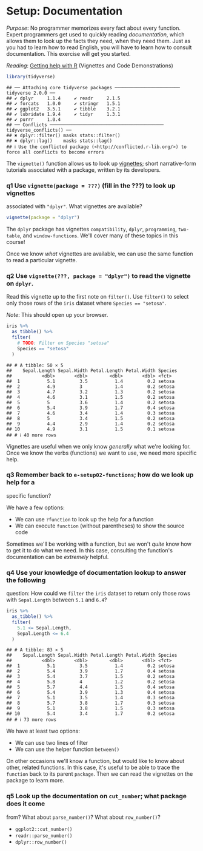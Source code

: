 
# Setup: Documentation

*Purpose*: No programmer memorizes every fact about every function. Expert
programmers get used to quickly reading *documentation*, which allows them to
look up the facts they need, when they need them. Just as you had to learn how
to read English, you will have to learn how to consult documentation. This
exercise will get you started.

*Reading*: [Getting help with R](https://www.r-project.org/help.html) (Vignettes and Code Demonstrations)


``` r
library(tidyverse)
```

```
## ── Attaching core tidyverse packages ──────────────────────── tidyverse 2.0.0 ──
## ✔ dplyr     1.1.4     ✔ readr     2.1.5
## ✔ forcats   1.0.0     ✔ stringr   1.5.1
## ✔ ggplot2   3.5.1     ✔ tibble    3.2.1
## ✔ lubridate 1.9.4     ✔ tidyr     1.3.1
## ✔ purrr     1.0.4     
## ── Conflicts ────────────────────────────────────────── tidyverse_conflicts() ──
## ✖ dplyr::filter() masks stats::filter()
## ✖ dplyr::lag()    masks stats::lag()
## ℹ Use the conflicted package (<http://conflicted.r-lib.org/>) to force all conflicts to become errors
```

The `vignette()` function allows us to look up
[vignettes](https://stat.ethz.ch/R-manual/R-devel/library/utils/html/vignette.html);
short narrative-form tutorials associated with a package, written by its
developers.

### __q1__ Use `vignette(package = ???)` (fill in the ???) to look up vignettes
associated with `"dplyr"`. What vignettes are available?


``` r
vignette(package = "dplyr")
```

The `dplyr` package has vignettes `compatibility`, `dplyr`, `programming`,
`two-table`, and `window-functions`. We'll cover many of these topics
in this course!

Once we know *what* vignettes are available, we can use the same function to
read a particular vignette.

### __q2__ Use `vignette(???, package = "dplyr")` to read the vignette on `dplyr`.
Read this vignette up to the first note on `filter()`. Use `filter()` to select
only those rows of the `iris` dataset where `Species == "setosa"`.

*Note*: This should open up your browser.


``` r
iris %>%
  as_tibble() %>%
  filter(
    # TODO: Filter on Species "setosa"
    Species == "setosa"
  )
```

```
## # A tibble: 50 × 5
##    Sepal.Length Sepal.Width Petal.Length Petal.Width Species
##           <dbl>       <dbl>        <dbl>       <dbl> <fct>  
##  1          5.1         3.5          1.4         0.2 setosa 
##  2          4.9         3            1.4         0.2 setosa 
##  3          4.7         3.2          1.3         0.2 setosa 
##  4          4.6         3.1          1.5         0.2 setosa 
##  5          5           3.6          1.4         0.2 setosa 
##  6          5.4         3.9          1.7         0.4 setosa 
##  7          4.6         3.4          1.4         0.3 setosa 
##  8          5           3.4          1.5         0.2 setosa 
##  9          4.4         2.9          1.4         0.2 setosa 
## 10          4.9         3.1          1.5         0.1 setosa 
## # ℹ 40 more rows
```

Vignettes are useful when we only know *generally* what we're looking for. Once
we know the verbs (functions) we want to use, we need more specific help.

### __q3__ Remember back to `e-setup02-functions`; how do we look up help for a
specific function?

We have a few options:

- We can use `?function` to look up the help for a function
- We can execute `function` (without parentheses) to show the source code

Sometimes we'll be working with a function, but we won't *quite* know how to get
it to do what we need. In this case, consulting the function's documentation can
be *extremely* helpful.

### __q4__ Use your knowledge of documentation lookup to answer the following
question: How could we `filter` the `iris` dataset to return only those rows
with `Sepal.Length` between `5.1` and `6.4`?


``` r
iris %>%
  as_tibble() %>%
  filter(
    5.1 <= Sepal.Length,
    Sepal.Length <= 6.4
  )
```

```
## # A tibble: 83 × 5
##    Sepal.Length Sepal.Width Petal.Length Petal.Width Species
##           <dbl>       <dbl>        <dbl>       <dbl> <fct>  
##  1          5.1         3.5          1.4         0.2 setosa 
##  2          5.4         3.9          1.7         0.4 setosa 
##  3          5.4         3.7          1.5         0.2 setosa 
##  4          5.8         4            1.2         0.2 setosa 
##  5          5.7         4.4          1.5         0.4 setosa 
##  6          5.4         3.9          1.3         0.4 setosa 
##  7          5.1         3.5          1.4         0.3 setosa 
##  8          5.7         3.8          1.7         0.3 setosa 
##  9          5.1         3.8          1.5         0.3 setosa 
## 10          5.4         3.4          1.7         0.2 setosa 
## # ℹ 73 more rows
```

We have at least two options:

- We can use two lines of filter
- We can use the helper function `between()`

On other occasions we'll know a function, but would like to know about other,
related functions. In this case, it's useful to be able to trace the `function`
back to its parent `package`. Then we can read the vignettes on the package to
learn more.

### __q5__ Look up the documentation on `cut_number`; what package does it come
from? What about `parse_number()`? What about `row_number()`?

* `ggplot2::cut_number()`
* `readr::parse_number()`
* `dplyr::row_number()`

<!-- include-exit-ticket -->
